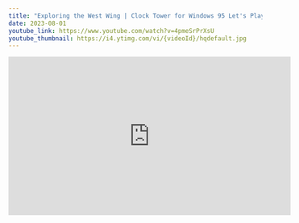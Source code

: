 ```yaml
---
title: "Exploring the West Wing | Clock Tower for Windows 95 Let's Play #4"
date: 2023-08-01
youtube_link: https://www.youtube.com/watch?v=4pmeSrPrXsU
youtube_thumbnail: https://i4.ytimg.com/vi/{videoId}/hqdefault.jpg
---
```

<iframe width="560" height="315" src="https://www.youtube.com/embed/4pmeSrPrXsU" title="Exploring the West Wing | Clock Tower for Windows 95 Let's Play #4" frameborder="0" allow="accelerometer; autoplay; clipboard-write; encrypted-media; gyroscope; picture-in-picture; web-share" allowfullscreen></iframe>
